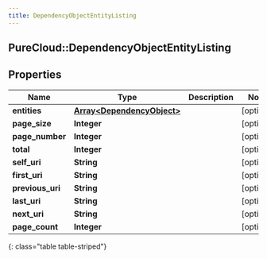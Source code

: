 ```yaml
---
title: DependencyObjectEntityListing
---
```

## PureCloud::DependencyObjectEntityListing

## Properties

|Name | Type | Description | Notes|
|------------ | ------------- | ------------- | -------------|
| **entities** | [**Array&lt;DependencyObject&gt;**](DependencyObject.html) |  | [optional] |
| **page_size** | **Integer** |  | [optional] |
| **page_number** | **Integer** |  | [optional] |
| **total** | **Integer** |  | [optional] |
| **self_uri** | **String** |  | [optional] |
| **first_uri** | **String** |  | [optional] |
| **previous_uri** | **String** |  | [optional] |
| **last_uri** | **String** |  | [optional] |
| **next_uri** | **String** |  | [optional] |
| **page_count** | **Integer** |  | [optional] |
{: class="table table-striped"}


